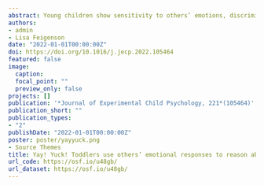 ```yaml
---
abstract: Young children show sensitivity to others’ emotions, discriminating between facial expressions and using them to help guide their behavior. Beyond providing information about how others are feel- ing, emotional expressions also can support inferences about the non-social world. Here, in four experiments, we investigated 18- to 28-month-old children’s ability to use others’ emotional responses to reason about physical objects. We found that 24- to 26-month-old children successfully used an agent’s incongruent emotional responses (‘‘Yay! Yuck!”), but not congruent emotional responses (‘‘Yay! Wow!”) to infer the presence of multiple hidden objects (Experiment 1). When two different agents produced the incongruent emotional responses, children did not infer that multi- ple objects must be present (Experiment 2), implicating early recog- nition that different people can have different emotional reactions towards the same entity. Younger, 20-month-old children failed to use incongruent emotional responses to make inferences about hidden objects (Experiment 3), although they succeeded at using contrasting words in an otherwise identical task (‘‘A blick! A fep!”; Experiment 4). These results show that young children can use other people’s emotional responses to reason about the physical world—an ability that develops in the second year of life.
authors:
- admin
- Lisa Feigenson
date: "2022-01-01T00:00:00Z"
doi: https://doi.org/10.1016/j.jecp.2022.105464
featured: false
image:
  caption: 
  focal_point: ""
  preview_only: false
projects: []
publication: '*Journal of Experimental Child Psychology, 221*(105464)'
publication_short: ""
publication_types:
- "2"
publishDate: "2022-01-01T00:00:00Z"
poster: poster/yayyuck.png
- Source Themes
title: Yay! Yuck! Toddlers use others’ emotional responses to reason about hidden objects
url_code: https://osf.io/u48gb/
url_dataset: https://osf.io/u48gb/
---
```

